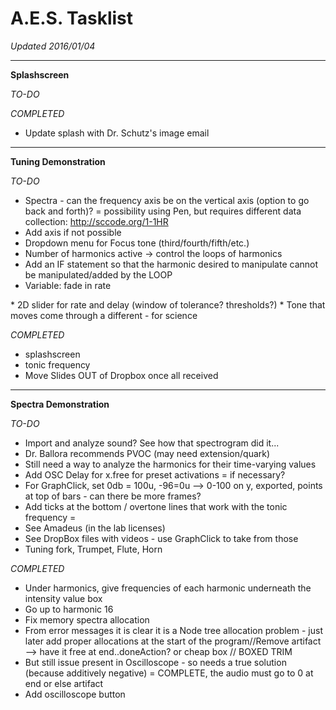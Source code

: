 # A.E.S. Tasklist
_Updated 2016/01/04_
* * *
**Splashscreen**

_TO-DO_


_COMPLETED_

* Update splash with Dr. Schutz's image email

* * *

**Tuning Demonstration**

_TO-DO_

* Spectra - can the frequency axis be on the vertical axis (option to go back and forth)? = possibility using Pen, but requires different data collection: http://sccode.org/1-1HR
* Add axis if not possible
* Dropdown menu for Focus tone (third/fourth/fifth/etc.)
* Number of harmonics active -> control the loops of harmonics
* Add an IF statement so that the harmonic desired to manipulate cannot be manipulated/added by the LOOP
* Variable: fade in rate
<p>
* 2D slider for rate and delay (window of tolerance? thresholds?)
* Tone that moves come through a different - for science
</p>


_COMPLETED_

* splashscreen
* tonic frequency
* Move Slides OUT of Dropbox once all received

* * *

**Spectra Demonstration**

_TO-DO_

* Import and analyze sound? See how that spectrogram did it...
* Dr. Ballora recommends PVOC (may need extension/quark)
* Still need a way to analyze the harmonics for their time-varying values
* Add OSC Delay for x.free for preset activations = if necessary?
* For GraphClick, set 0db = 100u, -96=0u --> 0-100 on y, exported, points at top of bars - can there be more frames?
* Add ticks at the bottom / overtone lines that work with the tonic frequency =
* See Amadeus (in the lab licenses)
* See DropBox files with videos - use GraphClick to take from those
* Tuning fork, Trumpet, Flute, Horn



_COMPLETED_

* Under harmonics, give frequencies of each harmonic underneath the intensity value box
* Go up to harmonic 16
* Fix memory spectra allocation
* From error messages it is clear it is a Node tree allocation problem - just later add proper allocations at the start of the program//Remove artifact --> have it free at end..doneAction? or cheap box // BOXED TRIM
* But still issue present in Oscilloscope - so needs a true solution (because additively negative) = COMPLETE, the audio must go to 0 at end or else artifact
* Add oscilloscope button


